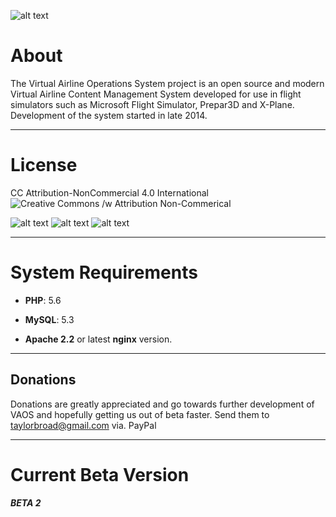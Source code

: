 ![alt text](http://fsvaos.net/img/VAOSLarge.png)

# About

The Virtual Airline Operations System project is an open source and modern Virtual Airline Content Management System developed for use in flight simulators such as Microsoft Flight Simulator, Prepar3D and X-Plane. Development of the system started in late 2014.

***

# License

CC Attribution-NonCommercial 4.0 International
![Creative Commons /w Attribution Non-Commerical](https://i.creativecommons.org/l/by-nc/4.0/88x31.png)

![alt text](https://creativecommons.org//wp-content/themes/creativecommons.org/images/chooser_cc.png "CC") ![alt text](https://creativecommons.org/wp-content/themes/creativecommons.org/images/chooser_by.png "CC") ![alt text](https://creativecommons.org//wp-content/themes/creativecommons.org/images/chooser_nc.png "CC")


***

# System Requirements

- **PHP**: 5.6

- **MySQL**: 5.3

- **Apache 2.2** or latest **nginx** version.

---------
## Donations
Donations are greatly appreciated and go towards further development of VAOS and hopefully getting us out of beta faster.
Send them to taylorbroad@gmail.com via. PayPal

***
# Current Beta Version
##### BETA 2
